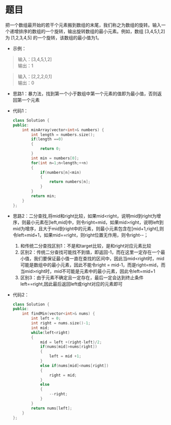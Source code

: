 # 题目
把一个数组最开始的若干个元素搬到数组的末尾，我们称之为数组的旋转。输入一个递增排序的数组的一个旋转，输出旋转数组的最小元素。例如，数组 [3,4,5,1,2] 为 [1,2,3,4,5] 的一个旋转，该数组的最小值为1。  

* 示例：

>输入：[3,4,5,1,2]<br>
输出：1

>输入：[2,2,2,0,1]<br>
输出：0


* 思路1：暴力法，找到第一个小于数组中第一个元素的值即为最小值，否则返回第一个元素


* 代码1：
    ```C++
    class Solution {
    public:
        int minArray(vector<int>& numbers) {
            int length = numbers.size();
            if(length ==0)
            {
                return 0;
            }
            int min = numbers[0];
            for(int n=1;n<length;++n)
            {
                if(numbers[n]<min)
                {
                    return numbers[n];
                }
            }
            return min;
        }
    };
    ```

* 思路2：二分查找,将mid和right比较，如果mid<right，说明mid到right为增序，则最小元素在[left,mid]中，则令right=mid，如果mid>right，说明left到mid为增序，且大于mid到right中的元素，则最小元素包含在[mid+1,right],则令left=mid+1，如果mid==right，则right位置无作用，则令right--；
    1. 和传统二分查找区别1：不是和target比较，是和right对应元素比较
    2. 区别2：传统二分查找可能找不到值，即返回-1，而在这里一定存在一个最小值，我们要保证最小值一直在查找的区间中，因此当mid<right时，mid可能是数组中的最小元素，因此不能令right = mid-1，而是right=mid，而当mid>right时，mid不可能是元素中的最小元素，因此令left=mid+1
    3. 区别3：由于元素不确定且一定存在，最后一定会达到终止条件left==right,因此最后返回left或right对应的元素即可


* 代码2：
    ```C++
    class Solution {
    public:
        int findMin(vector<int>& nums) {
            int left = 0;
            int right = nums.size()-1;
            int mid;
            while(left<right)
            {
                mid = left +(right-left)/2;
                if(nums[mid]>nums[right])
                {
                    left = mid +1;
                }
                else if(nums[mid]<nums[right])
                {
                    right = mid;
                }
                else
                {
                    --right;
                }
            }
            return nums[left];
        }
    };
    ```